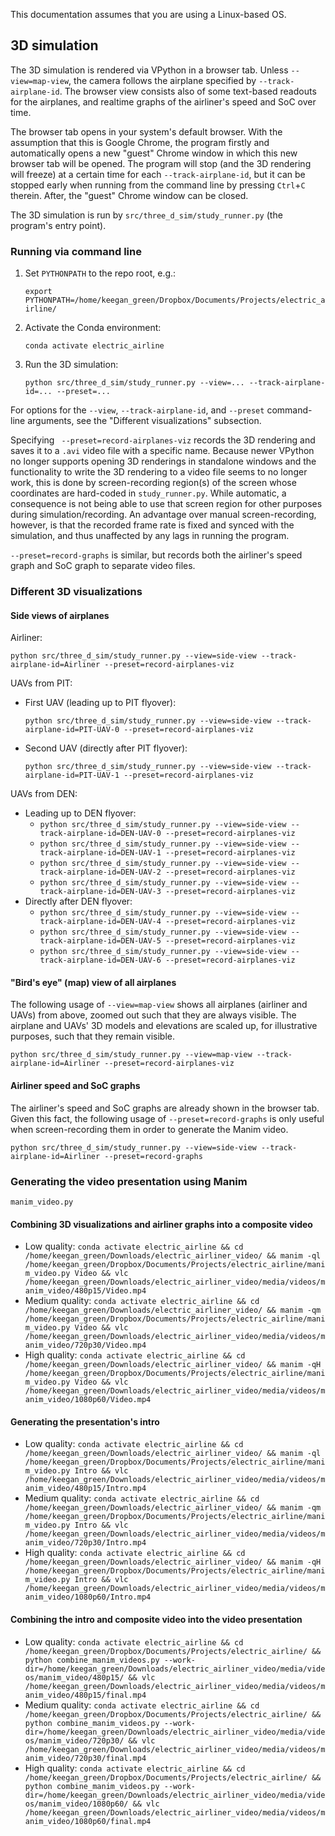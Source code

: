 This documentation assumes that you are using a Linux-based OS.

## 3D simulation

The 3D simulation is rendered via VPython in a browser tab. Unless `--view=map-view`, the camera follows the airplane specified by `--track-airplane-id`. The browser view consists also of some text-based readouts for the airplanes, and realtime graphs of the airliner's speed and SoC over time.

The browser tab opens in your system's default browser. With the assumption that this is Google Chrome, the program firstly and automatically opens a new "guest" Chrome window in which this new browser tab will be opened. The program will stop (and the 3D rendering will freeze) at a certain time for each `--track-airplane-id`, but it can be stopped early when running from the command line by pressing `Ctrl`+`C` therein. After, the "guest" Chrome window can be closed. 

The 3D simulation is run by `src/three_d_sim/study_runner.py` (the program's entry point).

### Running via command line

1. Set `PYTHONPATH` to the repo root, e.g.:
    
    `export PYTHONPATH=/home/keegan_green/Dropbox/Documents/Projects/electric_airline/`
    
2. Activate the Conda environment:
    
    `conda activate electric_airline`
    
3. Run the 3D simulation:
    
    `python src/three_d_sim/study_runner.py --view=... --track-airplane-id=... --preset=...`

For options for the `--view`, `--track-airplane-id`, and `--preset` command-line arguments, see the "Different visualizations" subsection.

Specifying ` --preset=record-airplanes-viz` records the 3D rendering and saves it to a `.avi` video file with a specific name. Because newer VPython no longer supports opening 3D renderings in standalone windows and the functionality to write the 3D rendering to a video file seems to no longer work, this is done by screen-recording region(s) of the screen whose coordinates are hard-coded in `study_runner.py`. While automatic, a consequence is not being able to use that screen region for other purposes during simulation/recording. An advantage over manual screen-recording, however, is that the recorded frame rate is fixed and synced with the simulation, and thus unaffected by any lags in running the program.

`--preset=record-graphs` is similar, but records both the airliner's speed graph and SoC graph to separate video files.

### Different 3D visualizations

#### Side views of airplanes

Airliner:

`python src/three_d_sim/study_runner.py --view=side-view --track-airplane-id=Airliner --preset=record-airplanes-viz`

UAVs from PIT:
  - First UAV (leading up to PIT flyover):
    
    `python src/three_d_sim/study_runner.py --view=side-view --track-airplane-id=PIT-UAV-0 --preset=record-airplanes-viz`
    
  - Second UAV (directly after PIT flyover):
    
    `python src/three_d_sim/study_runner.py --view=side-view --track-airplane-id=PIT-UAV-1 --preset=record-airplanes-viz`

UAVs from DEN:
  - Leading up to DEN flyover:
    - `python src/three_d_sim/study_runner.py --view=side-view --track-airplane-id=DEN-UAV-0 --preset=record-airplanes-viz`
    - `python src/three_d_sim/study_runner.py --view=side-view --track-airplane-id=DEN-UAV-1 --preset=record-airplanes-viz`
    - `python src/three_d_sim/study_runner.py --view=side-view --track-airplane-id=DEN-UAV-2 --preset=record-airplanes-viz`
    - `python src/three_d_sim/study_runner.py --view=side-view --track-airplane-id=DEN-UAV-3 --preset=record-airplanes-viz`
  - Directly after DEN flyover:
    - `python src/three_d_sim/study_runner.py --view=side-view --track-airplane-id=DEN-UAV-4 --preset=record-airplanes-viz`
    - `python src/three_d_sim/study_runner.py --view=side-view --track-airplane-id=DEN-UAV-5 --preset=record-airplanes-viz`
    - `python src/three_d_sim/study_runner.py --view=side-view --track-airplane-id=DEN-UAV-6 --preset=record-airplanes-viz`

#### "Bird's eye" (map) view of all airplanes

The following usage of `--view=map-view` shows all airplanes (airliner and UAVs) from above, zoomed out such that they are always visible. The airplane and UAVs' 3D models and elevations are scaled up, for illustrative purposes, such that they remain visible.

`python src/three_d_sim/study_runner.py --view=map-view --track-airplane-id=Airliner --preset=record-airplanes-viz`

#### Airliner speed and SoC graphs

The airliner's speed and SoC graphs are already shown in the browser tab. Given this fact, the following usage of `--preset=record-graphs` is only useful when screen-recording them in order to generate the Manim video.

`python src/three_d_sim/study_runner.py --view=side-view --track-airplane-id=Airliner --preset=record-graphs`

### Generating the video presentation using Manim

`manim_video.py`

#### Combining 3D visualizations and airliner graphs into a composite video

- Low quality: `conda activate electric_airline && cd /home/keegan_green/Downloads/electric_airliner_video/ && manim -ql /home/keegan_green/Dropbox/Documents/Projects/electric_airline/manim_video.py Video && vlc /home/keegan_green/Downloads/electric_airliner_video/media/videos/manim_video/480p15/Video.mp4`
- Medium quality: `conda activate electric_airline && cd /home/keegan_green/Downloads/electric_airliner_video/ && manim -qm /home/keegan_green/Dropbox/Documents/Projects/electric_airline/manim_video.py Video && vlc /home/keegan_green/Downloads/electric_airliner_video/media/videos/manim_video/720p30/Video.mp4`
- High quality: `conda activate electric_airline && cd /home/keegan_green/Downloads/electric_airliner_video/ && manim -qH /home/keegan_green/Dropbox/Documents/Projects/electric_airline/manim_video.py Video && vlc /home/keegan_green/Downloads/electric_airliner_video/media/videos/manim_video/1080p60/Video.mp4`

#### Generating the presentation's intro

- Low quality: `conda activate electric_airline && cd /home/keegan_green/Downloads/electric_airliner_video/ && manim -ql /home/keegan_green/Dropbox/Documents/Projects/electric_airline/manim_video.py Intro && vlc /home/keegan_green/Downloads/electric_airliner_video/media/videos/manim_video/480p15/Intro.mp4`
- Medium quality: `conda activate electric_airline && cd /home/keegan_green/Downloads/electric_airliner_video/ && manim -qm /home/keegan_green/Dropbox/Documents/Projects/electric_airline/manim_video.py Intro && vlc /home/keegan_green/Downloads/electric_airliner_video/media/videos/manim_video/720p30/Intro.mp4`
- High quality: `conda activate electric_airline && cd /home/keegan_green/Downloads/electric_airliner_video/ && manim -qH /home/keegan_green/Dropbox/Documents/Projects/electric_airline/manim_video.py Intro && vlc /home/keegan_green/Downloads/electric_airliner_video/media/videos/manim_video/1080p60/Intro.mp4`

#### Combining the intro and composite video into the video presentation

- Low quality: `conda activate electric_airline && cd /home/keegan_green/Dropbox/Documents/Projects/electric_airline/ && python combine_manim_videos.py --work-dir=/home/keegan_green/Downloads/electric_airliner_video/media/videos/manim_video/480p15/ && vlc /home/keegan_green/Downloads/electric_airliner_video/media/videos/manim_video/480p15/final.mp4`
- Medium quality: `conda activate electric_airline && cd /home/keegan_green/Dropbox/Documents/Projects/electric_airline/ && python combine_manim_videos.py --work-dir=/home/keegan_green/Downloads/electric_airliner_video/media/videos/manim_video/720p30/ && vlc /home/keegan_green/Downloads/electric_airliner_video/media/videos/manim_video/720p30/final.mp4`
- High quality: `conda activate electric_airline && cd /home/keegan_green/Dropbox/Documents/Projects/electric_airline/ && python combine_manim_videos.py --work-dir=/home/keegan_green/Downloads/electric_airliner_video/media/videos/manim_video/1080p60/ && vlc /home/keegan_green/Downloads/electric_airliner_video/media/videos/manim_video/1080p60/final.mp4`
